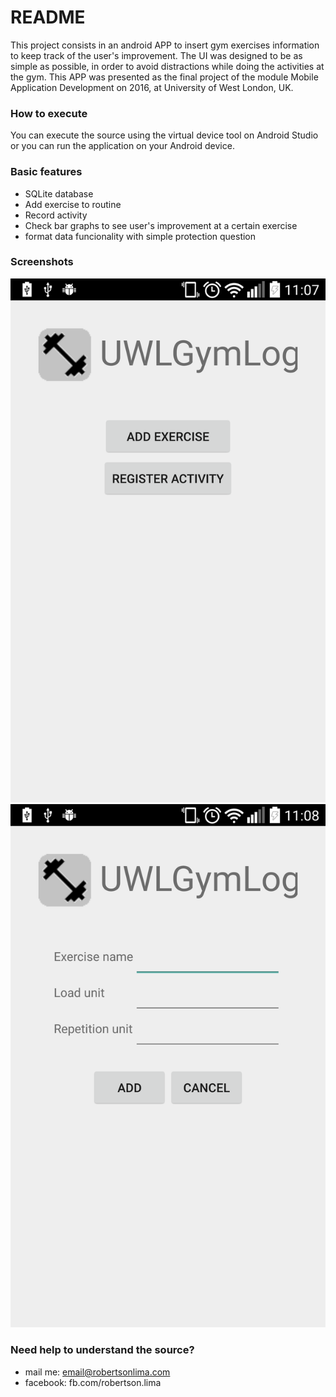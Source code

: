 # README #

This project consists in an android APP to insert gym exercises information to keep track of the user's improvement. The UI was designed to be as simple as possible, in order to avoid distractions while doing the activities at the gym. This APP was presented as the final project of the module Mobile Application Development on 2016, at University of West London, UK.

### How to execute ###
You can execute the source using the virtual device tool on Android Studio or you can run the application on your Android device.

### Basic features ###
* SQLite database
* Add exercise to routine
* Record activity
* Check  bar graphs to see user's improvement at a certain exercise
* format data funcionality with simple protection question


### Screenshots ###

![Screenshot](demo/uwlgym1.png) ![Screenshot](demo/uwlgym2.png)

### Need help to understand the source? ###

* mail me: email@robertsonlima.com
* facebook: fb.com/robertson.lima